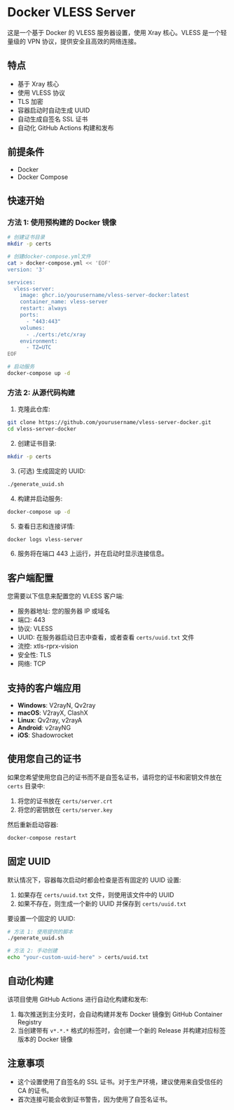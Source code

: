 # Docker VLESS Server

这是一个基于 Docker 的 VLESS 服务器设置，使用 Xray 核心。VLESS 是一个轻量级的 VPN 协议，提供安全且高效的网络连接。

## 特点

- 基于 Xray 核心
- 使用 VLESS 协议
- TLS 加密
- 容器启动时自动生成 UUID
- 自动生成自签名 SSL 证书
- 自动化 GitHub Actions 构建和发布

## 前提条件

- Docker
- Docker Compose

## 快速开始

### 方法 1: 使用预构建的 Docker 镜像

```bash
# 创建证书目录
mkdir -p certs

# 创建docker-compose.yml文件
cat > docker-compose.yml << 'EOF'
version: '3'

services:
  vless-server:
    image: ghcr.io/yourusername/vless-server-docker:latest
    container_name: vless-server
    restart: always
    ports:
      - "443:443"
    volumes:
      - ./certs:/etc/xray
    environment:
      - TZ=UTC
EOF

# 启动服务
docker-compose up -d
```

### 方法 2: 从源代码构建

1. 克隆此仓库:

```bash
git clone https://github.com/yourusername/vless-server-docker.git
cd vless-server-docker
```

2. 创建证书目录:

```bash
mkdir -p certs
```

3. (可选) 生成固定的 UUID:

```bash
./generate_uuid.sh
```

4. 构建并启动服务:

```bash
docker-compose up -d
```

5. 查看日志和连接详情:

```bash
docker logs vless-server
```

6. 服务将在端口 443 上运行，并在启动时显示连接信息。

## 客户端配置

您需要以下信息来配置您的 VLESS 客户端:

- 服务器地址: 您的服务器 IP 或域名
- 端口: 443
- 协议: VLESS
- UUID: 在服务器启动日志中查看，或者查看 `certs/uuid.txt` 文件
- 流控: xtls-rprx-vision
- 安全性: TLS
- 网络: TCP

## 支持的客户端应用

- **Windows**: V2rayN, Qv2ray
- **macOS**: V2rayX, ClashX
- **Linux**: Qv2ray, v2rayA
- **Android**: v2rayNG
- **iOS**: Shadowrocket

## 使用您自己的证书

如果您希望使用您自己的证书而不是自签名证书，请将您的证书和密钥文件放在 `certs` 目录中:

1. 将您的证书放在 `certs/server.crt`
2. 将您的密钥放在 `certs/server.key`

然后重新启动容器:

```bash
docker-compose restart
```

## 固定 UUID

默认情况下，容器每次启动时都会检查是否有固定的 UUID 设置:

1. 如果存在 `certs/uuid.txt` 文件，则使用该文件中的 UUID
2. 如果不存在，则生成一个新的 UUID 并保存到 `certs/uuid.txt`

要设置一个固定的 UUID:

```bash
# 方法 1: 使用提供的脚本
./generate_uuid.sh

# 方法 2: 手动创建
echo "your-custom-uuid-here" > certs/uuid.txt
```

## 自动化构建

该项目使用 GitHub Actions 进行自动化构建和发布:

1. 每次推送到主分支时，会自动构建并发布 Docker 镜像到 GitHub Container Registry
2. 当创建带有 `v*.*.*` 格式的标签时，会创建一个新的 Release 并构建对应标签版本的 Docker 镜像

## 注意事项

- 这个设置使用了自签名的 SSL 证书。对于生产环境，建议使用来自受信任的 CA 的证书。
- 首次连接可能会收到证书警告，因为使用了自签名证书。 